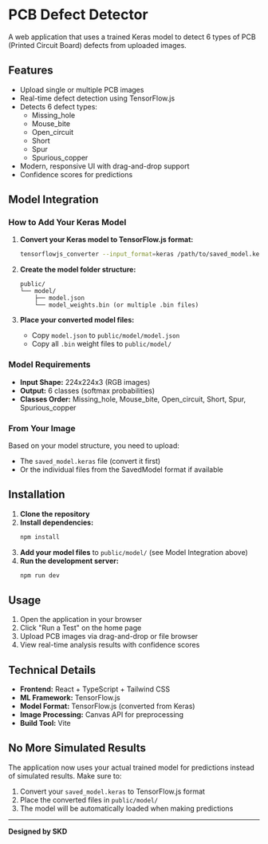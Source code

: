 # PCB Defect Detector

A web application that uses a trained Keras model to detect 6 types of PCB (Printed Circuit Board) defects from uploaded images.

## Features

- Upload single or multiple PCB images
- Real-time defect detection using TensorFlow.js
- Detects 6 defect types:
  - Missing_hole
  - Mouse_bite
  - Open_circuit
  - Short
  - Spur
  - Spurious_copper
- Modern, responsive UI with drag-and-drop support
- Confidence scores for predictions

## Model Integration

### How to Add Your Keras Model

1. **Convert your Keras model to TensorFlow.js format:**
   ```bash
   tensorflowjs_converter --input_format=keras /path/to/saved_model.keras /path/to/output/directory
   ```

2. **Create the model folder structure:**
   ```
   public/
   └── model/
       ├── model.json
       └── model_weights.bin (or multiple .bin files)
   ```

3. **Place your converted model files:**
   - Copy `model.json` to `public/model/model.json`
   - Copy all `.bin` weight files to `public/model/`

### Model Requirements

- **Input Shape:** 224x224x3 (RGB images)
- **Output:** 6 classes (softmax probabilities)
- **Classes Order:** Missing_hole, Mouse_bite, Open_circuit, Short, Spur, Spurious_copper

### From Your Image

Based on your model structure, you need to upload:
- The `saved_model.keras` file (convert it first)
- Or the individual files from the SavedModel format if available

## Installation

1. **Clone the repository**
2. **Install dependencies:**
   ```bash
   npm install
   ```
3. **Add your model files** to `public/model/` (see Model Integration above)
4. **Run the development server:**
   ```bash
   npm run dev
   ```

## Usage

1. Open the application in your browser
2. Click "Run a Test" on the home page
3. Upload PCB images via drag-and-drop or file browser
4. View real-time analysis results with confidence scores

## Technical Details

- **Frontend:** React + TypeScript + Tailwind CSS
- **ML Framework:** TensorFlow.js
- **Model Format:** TensorFlow.js (converted from Keras)
- **Image Processing:** Canvas API for preprocessing
- **Build Tool:** Vite

## No More Simulated Results

The application now uses your actual trained model for predictions instead of simulated results. Make sure to:
1. Convert your `saved_model.keras` to TensorFlow.js format
2. Place the converted files in `public/model/`
3. The model will be automatically loaded when making predictions

---

**Designed by SKD**